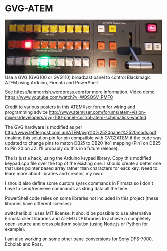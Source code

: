 # GVG-ATEM

![alt text](gvg100banner.jpg "GVG100 ATEM")
Use a GVG (GVG100 or GVG110) broadcast panel to control Blackmagic ATEM using Arduino, Firmata and PowerShell.

See <https://ianmorrish.wordpress.com> for more information.
Video demo <https://www.youtube.com/watch?v=WQSQSV-PMF0>

Credit to various posters in this ATEMUser forum for wiring and programming advice
<http://www.atemuser.com/forums/atem-vision-mixers/developers/gvg-100-panel-control-atem-schematics-wanted>

The GVG hardware is modified as per <http://www.lefflerpost.com.au/ATEM/gvg110%2520panel%2520mods.pdf>
(making this solution pin for pin compatible with GVG2ATEM if the code was updated to change pins to match DB25 to DB20 1to1 mapping (Pin1 on DB25 to Pin 20 on J2. I'll probably do this in a future release).

The is just a hack, using the Arduino keypad library. Copy this modified keypad.cpp file over the top of the existing one.
I should create a better one that uses pointer based array rather than characters for eack key. Need to learn more about libraries and creating my own.

I should also define some custom sysex commands in Firmata so I don't have to send/receieve commands as string data all the time.

PowerShell code relies on some libraries not included in this project (these libraries have different licenses).

switcherlib.dll uses MIT license.
It should be possible to use alternative Firmata client libraries and ATEM UDP libraries to achieve a completely open-source and cross platform solution (using Node.js or Python for example).

I am also working on some other panel conversions for Sony DFS-7000, Echolab and Ross.
